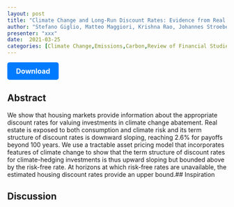 ```yaml
---
layout: post
title: "Climate Change and Long-Run Discount Rates: Evidence from Real Estate"
author: "Stefano Giglio, Matteo Maggiori, Krishna Rao, Johannes Stroebel, Andreas Weber"
presenter: "xxx"
date:  2021-03-25
categories: [Climate Change,Emissions,Carbon,Review of Financial Studies]
---
```



<p>
  <a href="https://deliverypdf.ssrn.com/delivery.php?ID=863073094087022017070098108081111072049033032050001006088090092085002124018121117089010103119001122038023007085108006113127071055043092008037065020125091066095094091082022125095003090102126087073119087071101079127087025115096102081075102069093105031&EXT=pdf&INDEX=TRUE" class="button">
    Download
  </a>
</p>

<style>
  .button {
    display: inline-block;
    padding: 10px 20px;
    background-color: #007bff;
    color: #fff;
    text-decoration: none;
    border-radius: 5px;
    font-size: 16px;
    font-weight: bold;
  }
</style>

## Abstract
We show that housing markets provide information about the appropriate discount rates for valuing investments in climate change abatement. Real estate is exposed to both consumption and climate risk and its term structure of discount rates is downward sloping, reaching 2.6% for payoffs beyond 100 years. We use a tractable asset pricing model that incorporates features of climate change to show that the term structure of discount rates for climate-hedging investments is thus upward sloping but bounded above by the risk-free rate. At horizons at which risk-free rates are unavailable, the estimated housing discount rates provide an upper bound.## Inspiration




## Discussion
